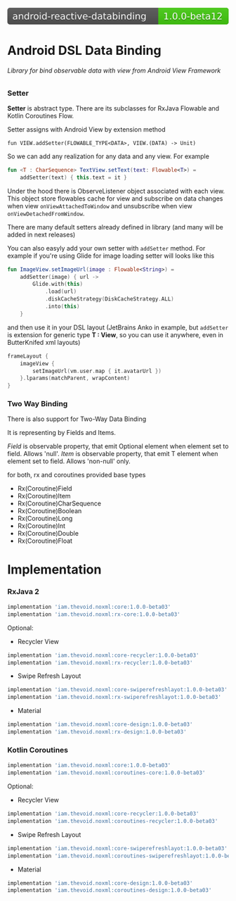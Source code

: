 
<a href="https://bintray.com/beta/#/iamthevoid/maven/android-dsl-databinding"><img src="https://github.com/iamthevoid/android-dsl-databinding/blob/master/lib.svg"></a>

# Android DSL Data Binding

###### Library for bind observable data with view from Android View Framework



### Setter

**Setter** is abstract type. There are its subclasses for RxJava Flowable and Kotlin Coroutines Flow.

Setter assigns with Android View by extension method

```
fun VIEW.addSetter(FLOWABLE_TYPE<DATA>, VIEW.(DATA) -> Unit)
```

So we can add any realization for any data and any view. For example

```kotlin
fun <T : CharSequence> TextView.setText(text: Flowable<T>) =
    addSetter(text) { this.text = it }
```

Under the hood there is ObserveListener object associated with each view. This object store flowables
cache for view and subscribe on data changes when view `onViewAttachedToWindow` and unsubscribe when view `onViewDetachedFromWindow`.

There are many default setters already defined in library (and many will be added in next releases)

You can also easyly add your own setter with `addSetter` method. For example if you're using Glide
for image loading setter will looks like this 

```kotlin
fun ImageView.setImageUrl(image : Flowable<String>) =
    addSetter(image) { url ->
        Glide.with(this)
            .load(url)
            .diskCacheStrategy(DiskCacheStrategy.ALL)
            .into(this)
    }
``` 

and then use it in your DSL layout (JetBrains Anko in example, but `addSetter` is extension for
generic type **T : View**, so you can use it anywhere, even in ButterKnifed xml layouts)

```kotlin
frameLayout {
    imageView {
        setImageUrl(vm.user.map { it.avatarUrl })
    }.lparams(matchParent, wrapContent)
}
``` 

### Two Way Binding

There is also support for Two-Way Data Binding

It is representing by Fields and Items.

*Field* is observable property, that emit Optional<T> element when element set to field. Allows 'null'.
*Item* is observable property, that emit T element when element set to field. Allows 'non-null' only.

for both, rx and coroutines provided base types

- Rx(Coroutine)Field
- Rx(Coroutine)Item
- Rx(Coroutine)CharSequence
- Rx(Coroutine)Boolean
- Rx(Coroutine)Long
- Rx(Coroutine)Int
- Rx(Coroutine)Double
- Rx(Coroutine)Float

# Implementation

### RxJava 2

```gradle
implementation 'iam.thevoid.noxml:core:1.0.0-beta03'
implementation 'iam.thevoid.noxml:rx-core:1.0.0-beta03'
```

Optional:
- Recycler View
```gradle
implementation 'iam.thevoid.noxml:core-recycler:1.0.0-beta03'
implementation 'iam.thevoid.noxml:rx-recycler:1.0.0-beta03'
```
- Swipe Refresh Layout
```gradle
implementation 'iam.thevoid.noxml:core-swiperefreshlayot:1.0.0-beta03'
implementation 'iam.thevoid.noxml:rx-swiperefreshlayot:1.0.0-beta03'
```
- Material
```gradle
implementation 'iam.thevoid.noxml:core-design:1.0.0-beta03'
implementation 'iam.thevoid.noxml:rx-design:1.0.0-beta03'
```

### Kotlin Coroutines

```gradle
implementation 'iam.thevoid.noxml:core:1.0.0-beta03'
implementation 'iam.thevoid.noxml:coroutines-core:1.0.0-beta03'
```

Optional:
- Recycler View
```gradle
implementation 'iam.thevoid.noxml:core-recycler:1.0.0-beta03'
implementation 'iam.thevoid.noxml:coroutines-recycler:1.0.0-beta03'
```
- Swipe Refresh Layout
```gradle
implementation 'iam.thevoid.noxml:core-swiperefreshlayot:1.0.0-beta03'
implementation 'iam.thevoid.noxml:coroutines-swiperefreshlayot:1.0.0-beta03'
```
- Material
```gradle
implementation 'iam.thevoid.noxml:core-design:1.0.0-beta03'
implementation 'iam.thevoid.noxml:coroutines-design:1.0.0-beta03'
```
